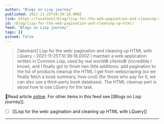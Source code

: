 ```yaml
---
author: "Blogs on Lisp journey"
published: 2021-11-25T10:39:18.000Z
link: https://localhost/blog/lisp-for-the-web-pagination-and-cleaning-up-html/
id: /blog/lisp-for-the-web-pagination-and-cleaning-up-html/
feed: "Blogs on Lisp journey"
tags: []
pinned: false
---
```

> [!abstract] Lisp for the web: pagination and cleaning up HTML with LQuery - 2021-11-25T10:39:18.000Z
> I maintain a web application written in Common Lisp, used by real world© clients© (incredible I know), and I finally got to finish two little additions: add pagination to the list of products cleanup the HTML I get from webscraping (so we finally fetch a book summary, how cool) (for those who pay for it, we can also use a third-party book database). The HTML cleanup part is about how to use LQuery for the task.

🔗Read article [online](https://localhost/blog/lisp-for-the-web-pagination-and-cleaning-up-html/). For other items in this feed see [[Blogs on Lisp journey]].

- [ ] [[Lisp for the web꞉ pagination and cleaning up HTML with LQuery]]
- - -

